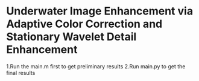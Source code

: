 # Underwater Image Enhancement via Adaptive Color Correction and Stationary Wavelet Detail Enhancement

1.Run the main.m first to get preliminary results 
2.Run main.py to get the final results
